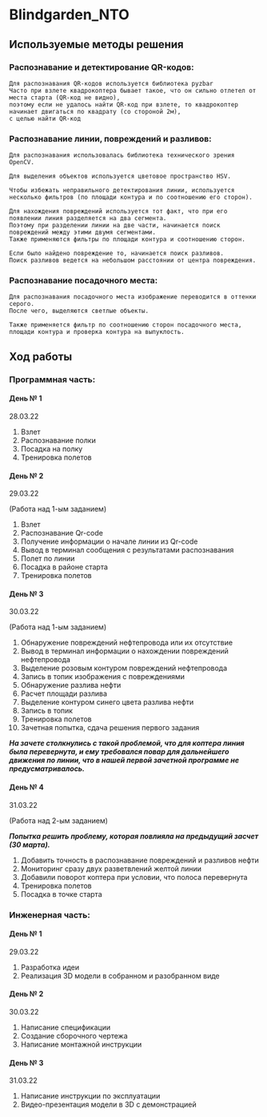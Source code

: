 # Blindgarden_NTO

## Используемые методы решения

### Распознавание и детектирование QR-кодов:

    Для распознавания QR-кодов используется библиотека pyzbar
    Часто при взлете квадрокоптера бывает такое, что он сильно отлетел от места старта (QR-код не видно),
    поэтому если не удалось найти QR-код при взлете, то квадрокоптер начинает двигаться по квадрату (со стороной 2м),
    с целью найти QR-код

### Распознавание линии, повреждений и разливов:

    Для распознавания использовалась библиотека технического зрения OpenCV.

    Для выделения объектов используется цветовое пространство HSV.

    Чтобы избежать неправильного детектирования линии, используется 
    несколько фильтров (по площади контура и по соотношению его сторон).

    Для нахождения повреждений используется тот факт, что при его появлении линия разделяется на два сегмента.
    Поэтому при разделении линии на две части, начинается поиск повреждений между этими двумя сегментами.
    Также применяются фильтры по площади контура и соотношению сторон.

    Если было найдено повреждение то, начинается поиск разливов.
    Поиск разливов ведется на небольшом расстоянии от центра повреждения.

### Распознавание посадочного места:

    Для распознавания посадочного места изображение переводится в оттенки серого.
    После чего, выделяются светлые объекты.

    Также применяется фильтр по соотношению сторон посадочного места,
    площади контура и проверка контура на выпуклость.
    
## Ход работы              

### Программная часть:

#### День № 1

28.03.22

1) Взлет
2) Распознавание полки
3) Посадка на полку
4) Тренировка полетов

#### День № 2

29.03.22

(Работа над 1-ым заданием)

1) Взлет
2) Распознавание Qr-code
3) Получение информации о начале линии из Qr-code
4) Вывод в терминал сообщения с результатами распознавания
5) Полет по линии
6) Посадка в районе старта 
7) Тренировка полетов

#### День № 3

30.03.22

(Работа над 1-ым заданием)

1) Обнаружение повреждений нефтепровода или их отсутствие
2) Вывод в терминал информации о нахождении повреждений нефтепровода
3) Выделение розовым контуром повреждений нефтепровода
4) Запись в топик изображения с повреждениями
5) Обнаружение разлива нефти
6) Расчет площади разлива
7) Выделение контуром синего цвета разлива нефти
8) Запись в топик
9) Тренировка полетов
10) Зачетная попытка, сдача решения первого задания

***На зачете столкнулись с такой проблемой, что для коптера линия была перевернута,
и ему требовался повар для дальнейшего движения по линии, что в нашей первой 
зачетной программе не предусматривалось.***

#### День № 4

31.03.22

(Работа над 2-ым заданием)

***Попытка решить проблему, которая повлияла на предыдущий засчет (30 марта).***

1) Добавить точность в распознавание повреждений и разливов нефти
2) Мониторинг сразу двух разветвлений желтой линии 
3) Добавили поворот коптера при условии, что полоса перевернута
4) Тренировка полетов
5) Посадка в точке старта

### Инженерная часть:

#### День № 1

29.03.22

1) Разработка идеи 
2) Реализация 3D модели в собранном и разобранном виде

#### День № 2

30.03.22

1) Написание спецификации
2) Создание сборочного чертежа
3) Написание монтажной инструкции

#### День № 3

31.03.22

1) Написание инструкции по эксплуатации
2) Видео-презентация модели в 3D с демонстрацией

